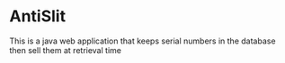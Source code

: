 # AntiSlit
This is a java web application that keeps serial numbers in the database then sell them at retrieval time
